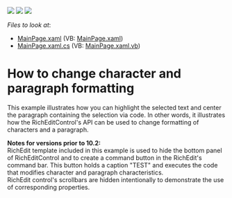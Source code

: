 <!-- default badges list -->
![](https://img.shields.io/endpoint?url=https://codecentral.devexpress.com/api/v1/VersionRange/128606487/10.1.4%2B)
[![](https://img.shields.io/badge/Open_in_DevExpress_Support_Center-FF7200?style=flat-square&logo=DevExpress&logoColor=white)](https://supportcenter.devexpress.com/ticket/details/E2295)
[![](https://img.shields.io/badge/📖_How_to_use_DevExpress_Examples-e9f6fc?style=flat-square)](https://docs.devexpress.com/GeneralInformation/403183)
<!-- default badges end -->
<!-- default file list -->
*Files to look at*:

* [MainPage.xaml](./CS/AgRichEditTemplate/MainPage.xaml) (VB: [MainPage.xaml](./VB/AgRichEditTemplate/MainPage.xaml))
* [MainPage.xaml.cs](./CS/AgRichEditTemplate/MainPage.xaml.cs) (VB: [MainPage.xaml.vb](./VB/AgRichEditTemplate/MainPage.xaml.vb))
<!-- default file list end -->
# How to change character and paragraph formatting


<p>This example illustrates how you can highlight the selected text and center the paragraph containing the selection via code. In other words, it illustrates how the RichEditControl's API can be used to change formatting of characters and a paragraph.</p><p><strong>Notes for versions prior </strong><strong>to </strong><strong>10.2:</strong><br />
RichEdit template included in this example is used to hide the bottom panel of RichEditControl and to create a command button in the RichEdit's command bar. This button holds a caption "TEST" and executes the code that modifies character and paragraph characteristics.<br />
RichEdit control's scrollbars are hidden intentionally to demonstrate the use of corresponding properties.</p>

<br/>


